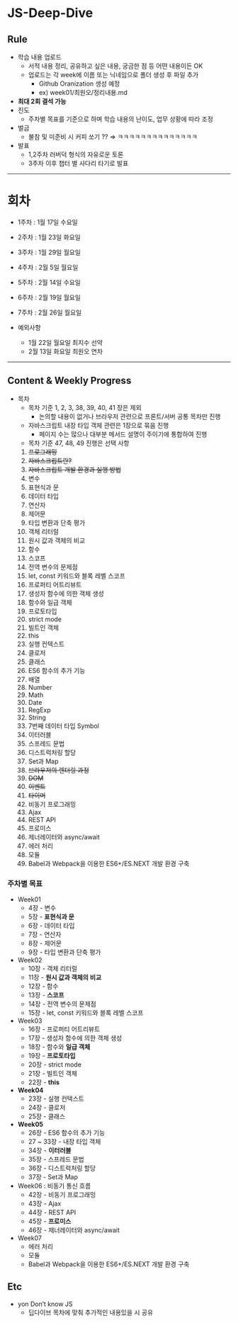 # JS-Deep-Dive

## Rule

- 학습 내용 업로드
  - 서적 내용 정리, 공유하고 싶은 내용, 궁금한 점 등 어떤 내용이든 OK
  - 업로드는 각 week에 이름 또는 닉네임으로 폴더 생성 후 파일 추가
    - Github Oranization 생성 예정
    - ex) week01/최원오/정리내용.md
- **최대 2회 결석 가능**
- 진도
  - 주차별 목표를 기준으로 하며 학습 내용의 난이도, 업무 상황에 따라 조정
- 벌금
  - 불참 및 미준비 시 커피 쏘기 ??
    ⇒ ㅋㅋㅋㅋㅋㅋㅋㅋㅋㅋㅋㅋㅋㅋ
- 발표
  - 1,2주차 러버덕 형식의 자유로운 토론
  - 3주차 이후 챕터 별 사다리 타기로 발표

---

# 회차

- 1주차 : 1월 17일 수요일
- 2주차 : 1월 23일 화요일
- 3주차 : 1월 29일 월요일
- 4주차 : 2월 5일 월요일
- 5주차 : 2월 14일 수요일
- 6주차 : 2월 19일 월요일
- 7주차 : 2월 26일 월요일

- 예외사항
  - 1월 22일 월요일 최지수 선약
  - 2월 13일 화요일 최원오 연차

---

## Content & **Weekly Progress**

- 목차
  - 목차 기준 1, 2, 3, 38, 39, 40, 41 장은 제외
    - 논의할 내용이 없거나 브라우저 관련으로 프론트/서버 공통 목차만 진행
  - 자바스크립트 내장 타입 객체 관련은 1장으로 묶음 진행
    - 페이지 수는 많으나 대부분 메서드 설명이 주이기에 통합하여 진행
  - 목차 기준 47, 48, 49 진행은 선택 사항
  1. ~~프로그래밍~~
  2. ~~자바스크립트란?~~
  3. ~~자바스크립트 개발 환경과 실행 방법~~
  4. 변수
  5. 표현식과 문
  6. 데이터 타입
  7. 연산자
  8. 제어문
  9. 타입 변환과 단축 평가
  10. 객체 리터럴
  11. 원시 값과 객체의 비교
  12. 함수
  13. 스코프
  14. 전역 변수의 문제점
  15. let, const 키워드와 블록 레벨 스코프
  16. 프로퍼티 어트리뷰트
  17. 생성자 함수에 의한 객체 생성
  18. 함수와 일급 객체
  19. 프로토타입
  20. strict mode
  21. 빌트인 객체
  22. this
  23. 실행 컨텍스트
  24. 클로저
  25. 클래스
  26. ES6 함수의 추가 기능
  27. 배열
  28. Number
  29. Math
  30. Date
  31. RegExp
  32. String
  33. 7번째 데이터 타입 Symbol
  34. 이터러블
  35. 스프레드 문법
  36. 디스트럭처링 할당
  37. Set과 Map
  38. ~~브라우저의 렌더링 과정~~
  39. ~~DOM~~
  40. ~~이벤트~~
  41. ~~타이머~~
  42. 비동기 프로그래밍
  43. Ajax
  44. REST API
  45. 프로미스
  46. 제너레이터와 async/await
  47. 에러 처리
  48. 모듈
  49. Babel과 Webpack을 이용한 ES6+/ES.NEXT 개발 환경 구축

### 주차별 목표

- Week01
  - 4장 - 변수
  - 5장 - **표현식과 문**
  - 6장 - 데이터 타입
  - 7장 - 연산자
  - 8장 - 제어문
  - 9장 - 타입 변환과 단축 평가
- Week02
  - 10장 - 객체 리터럴
  - 11장 - **원시 값과 객체의 비교**
  - 12장 - 함수
  - 13장 - **스코프**
  - 14장 - 전역 변수의 문제점
  - 15장 - let, const 키워드와 블록 레벨 스코프
- Week03
  - 16장 - 프로퍼티 어트리뷰트
  - 17장 - 생성자 함수에 의한 객체 생성
  - 18장 - 함수와 **일급 객체**
  - 19장 - **프로토타입**
  - 20장 - strict mode
  - 21장 - 빌트인 객체
  - 22장 - **this**
- **Week04**
  - 23장 - 실행 컨텍스트
  - 24장 - 클로저
  - 25장 - 클래스
- **Week05**
  - 26장 - ES6 함수의 추가 기능
  - 27 ~ 33장 - 내장 타입 객체
  - 34장 - **이터러블**
  - 35장 - 스프레드 문법
  - 36장 - 디스트럭처링 할당
  - 37장 - Set과 Map
- Week06 : 비동기 통신 흐름
  - 42장 - 비동기 프로그래밍
  - 43장 - Ajax
  - 44장 - REST API
  - 45장 - **프로미스**
  - 46장 - 제너레이터와 async/await
- Week07
  - 에러 처리
  - 모듈
  - Babel과 Webpack을 이용한 ES6+/ES.NEXT 개발 환경 구축

## Etc

- yon Don’t know JS
  - 딥다이브 목차에 맞춰 추가적인 내용있을 시 공유
